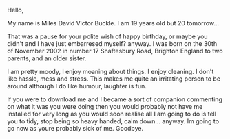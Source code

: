 <p>Hello,</p>
<p>My name is Miles David Victor Buckle.
I am 19 years old but 20 tomorrow...</p>
<p>That was a pause for your polite wish of happy birthday, or maybe you didn't and I have just embarresed myself? anyway.
I was born on the 30th of November 2002 in number 17 Shaftesbury Road, Brighton England to two parents, and an older sister.</p>
<p>I am pretty moody, I enjoy moaning about things. I enjoy cleaning. I don't like hassle, mess and stress. This makes me quite an irritating person to be around 
although I do like humour, laughter is fun.</p>
<p>If you were to download me and I became a sort of companion commenting on what it was you were doing then you would probably not have me installed for very long
as you would soon realise all I am going to do is tell you to tidy, stop being so heavy handed, calm down... anyway. Im going to go now as youre probably sick of me.
Goodbye.</p>
